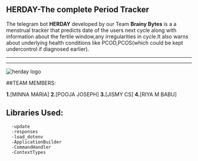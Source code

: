 HERDAY-The complete Period Tracker
---
The telegram bot **HERDAY** developed by our Team **Brainy Bytes** is a a menstrual tracker that predicts date of the users next  cycle along with information about the  fertile window,any irregularities in cycle.It also warns about underlying health conditions like PCOD,PCOS(which could be kept undercontrol if diagnosed earlier).

----
******

![herday logo](https://user-images.githubusercontent.com/120732691/208279172-2e02a22c-19ab-461a-8d34-f73cd35b0689.jpg)

##TEAM MEMBERS:

**1.**[MINNA MARIA]
**2.**[POOJA JOSEPH]
**3.**[JISMY CS]
**4.**[RIYA M BABU]

## Libraries Used:
      -update
      -responses
      -load_dotenv
      -ApplicationBuilder
      -CommandHandler
      -ContextTypes
      
      
      

